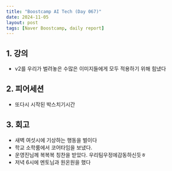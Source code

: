 ```yaml
---
title: "Boostcamp AI Tech (Day 067)"
date: 2024-11-05
layout: post
tags: [Naver Boostcamp, daily report]
---
```

## 1. 강의
- v2를 우리가 벌려놓은 수많은 이미지들에게 모두 적용하기 위해 힘냈다

## 2. 피어세션
- 또다시 시작된 박스치기시간

## 3. 회고
- 새벽 여섯시에 기상하는 행동을 벌이다
- 학교 소학룸에서 코어타임을 보냈다.
- 운영진님께 복복복 칭찬을 받았다. 우리팀우정에감동하신듯ㅎ
- 저녁 6시에 멘토님과 원온원을 했다